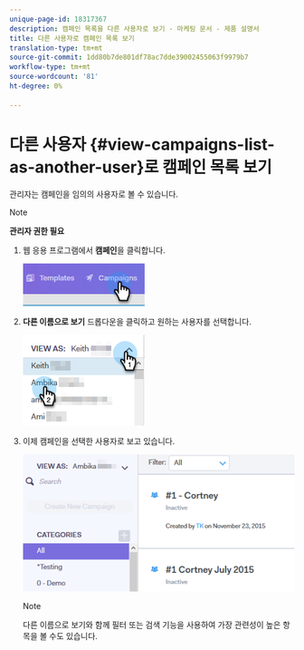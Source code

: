 ```yaml
---
unique-page-id: 18317367
description: 캠페인 목록을 다른 사용자로 보기 - 마케팅 문서 - 제품 설명서
title: 다른 사용자로 캠페인 목록 보기
translation-type: tm+mt
source-git-commit: 1dd80b7de801df78ac7dde39002455063f9979b7
workflow-type: tm+mt
source-wordcount: '81'
ht-degree: 0%

---
```



# 다른 사용자 {#view-campaigns-list-as-another-user}로 캠페인 목록 보기

관리자는 캠페인을 임의의 사용자로 볼 수 있습니다.

>[!NOTE]
>
>**관리자 권한 필요**

1. 웹 응용 프로그램에서 **캠페인**&#x200B;을 클릭합니다.

   ![](assets/one-5.png)

1. **다른 이름으로 보기** 드롭다운을 클릭하고 원하는 사용자를 선택합니다.

   ![](assets/two-4.png)

1. 이제 캠페인을 선택한 사용자로 보고 있습니다.

   ![](assets/three-4.png)

   >[!NOTE]
   >
   >다른 이름으로 보기와 함께 필터 또는 검색 기능을 사용하여 가장 관련성이 높은 항목을 볼 수도 있습니다.
